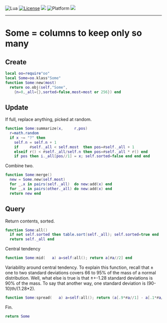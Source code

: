 
<img alt="Lua" src="https://img.shields.io/badge/lua-v5.4-blue">&nbsp;<a 
href="https://github.com/timm/keys/blob/master/LICENSE.md"><img
alt="License" src="https://img.shields.io/badge/license-unlicense-red"></a> <img
src="https://img.shields.io/badge/purpose-ai%20,%20se-blueviolet"> <img
alt="Platform" src="https://img.shields.io/badge/platform-osx%20,%20linux-lightgrey"> <a
href="https://github.com/timm/keys/actions"><img
src="https://github.com/timm/keys/actions/workflows/unit-test.yml/badge.svg"></a>

<hr>

# Some = columns to keep only so many
## Create

```lua
local oo=require"oo"
local Some=oo.klass"Some"
function Some:new(most)
  return oo.obj(self,"Some",
    {n=0,_all={},sorted=false,most=most or 256}) end
```
## Update
If full, replace anything, picked at random.

```lua
function Some:summarize(x,     r,pos)
  r=math.random
  if x ~= "?" then
    self.n = self.n + 1
    if     #self._all < self.most  then pos=#self._all + 1
    elseif r() < #self._all/self.n then pos=#self._all * r() end
    if pos then i._all[pos//1] = x; self.sorted=false end end end
```
Combine two.

```lua
function Some:merge()
  new = Some.new(self.most)
  for _,x in pairs(self._all)  do new:add(x) end
  for _,x in pairs(other._all) do new:add(x) end
  return new end
```
## Query
Return contents, sorted.

```lua
function Some:all()
  if not self.sorted then table.sort(self._all); self.sorted=true end
  return self._all end
```
Central tendency

```lua
function Some:mid(   a) a=self:all(); return a[#a//2] end
```
Variability around central  tendency.
To explain this function, recall that
&plusmn; one to two standard deviations covers 66 to 95% of the mass
of a normal distribution.
Well, what else is true is that &plusmn;+-1.28 standard deviations
is 90% of the mass. To say that another way, one standard
deviation is (90-10)th/(1.28*2).

```lua
function Some:spread(   a) a=self:all(); return (a[.9*#a//1] - a[.1*#a//1])/2.56 end
```
Fin.

```lua
return Some
```
